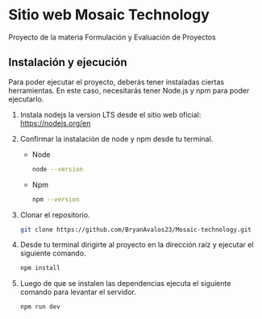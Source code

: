 # Sitio web Mosaic Technology

Proyecto de la materia Formulación y Evaluación de Proyectos

## Instalación y ejecución
Para poder ejecutar el proyecto, deberás tener instaladas ciertas herramientas. En este caso, necesitarás tener Node.js y npm para poder ejecutarlo.

1. Instala nodejs la version LTS desde el sitio web oficial: https://nodejs.org/en
2. Confirmar la instalación de node y npm desde tu terminal.
   
     - Node
         ```bash
         node --version
         ```
   
     - Npm
         ```bash
         npm --version
         ```
3. Clonar el repositorio.
   ```bash
   git clone https://github.com/BryanAvalos23/Mosaic-technology.git
   ```
4. Desde tu terminal dirigirte al proyecto en la dirección raíz y ejecutar el siguiente comando.
   ```bash
   npm install
   ```
5. Luego de que se instalen las dependencias ejecuta el siguiente comando para levantar el servidor.
   ```bash
   npm run dev
   ```
